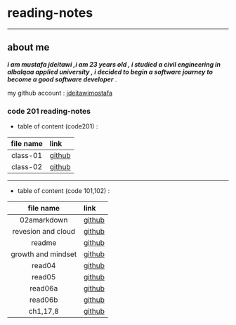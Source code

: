 # reading-notes

***

## about me 
***i am mustafa jdeitawi ,i am 23 years old , i studied a civil engineering in albalqaa applied university , i decided to begin a software journey to become a good software developer*** . 

my github account : [jdeitawimostafa](https://github.com/jdeitawimostafa)

### code 201 reading-notes

- table of content (code201) :

|file name|link|
|:-------:|:---|
|class-01|[github](https://jdeitawimostafa.github.io/reading-notes1/class-01)|
|class-02|[github](https://jdeitawimostafa.github.io/reading-notes1/class-02)|


***


- table of content (code 101,102) : 

|file name|link|
|:-------:|:---|
|02amarkdown|[github](https://jdeitawimostafa.github.io/reading-notes1/02amarkdown)|
|revesion and cloud|[github](https://jdeitawimostafa.github.io/reading-notes1/revesion%20and%20cloud)| 
|readme|[github](https://jdeitawimostafa.github.io/reading-notes1/)|
|growth and mindset|[github](https://jdeitawimostafa.github.io/reading-notes1/growth%20and%20mindset)|
|read04|[github](https://jdeitawimostafa.github.io/reading-notes1/read04)|
|read05|[github](https://jdeitawimostafa.github.io/reading-notes1/read05)|
|read06a|[github](https://jdeitawimostafa.github.io/reading-notes1/read06a)|
|read06b|[github](https://jdeitawimostafa.github.io/reading-notes1/read06b)|
|ch1,17,8|[github](https://jdeitawimostafa.github.io/reading-notes1/ch1,17,8)|







